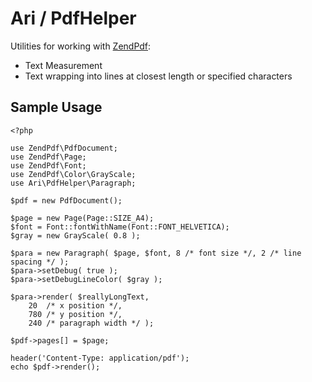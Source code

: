 Ari / PdfHelper
===============

Utilities for working with [ZendPdf](//github.com/zendframework/ZendPdf):

- Text Measurement
- Text wrapping into lines at closest length or specified characters


Sample Usage
------------

	<?php

	use ZendPdf\PdfDocument;
	use ZendPdf\Page;
	use ZendPdf\Font;
	use ZendPdf\Color\GrayScale;
	use Ari\PdfHelper\Paragraph;

	$pdf = new PdfDocument();

	$page = new Page(Page::SIZE_A4);
	$font = Font::fontWithName(Font::FONT_HELVETICA);
	$gray = new GrayScale( 0.8 );

	$para = new Paragraph( $page, $font, 8 /* font size */, 2 /* line spacing */ );
	$para->setDebug( true );
	$para->setDebugLineColor( $gray );

	$para->render( $reallyLongText,
		20  /* x position */,
		780 /* y position */,
		240 /* paragraph width */ );

	$pdf->pages[] = $page;

	header('Content-Type: application/pdf');
	echo $pdf->render();